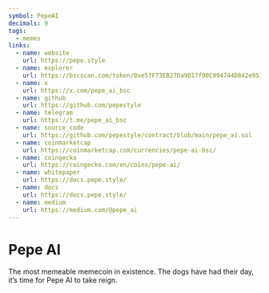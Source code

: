 ```yaml
---
symbol: PepeAI
decimals: 9
tags:
  - memes
links:
  - name: website
    url: https://pepe.style
  - name: explorer
    url: https://bscscan.com/token/0xe57F73EB27Da9D17f90C994744D842e95700C100
  - name: x
    url: https://x.com/pepe_ai_bsc
  - name: github
    url: https://github.com/pepestyle
  - name: telegram
    url: https://t.me/pepe_ai_bsc
  - name: source_code
    url: https://github.com/pepestyle/contract/blob/main/pepe_ai.sol
  - name: coinmarketcap
    url: https://coinmarketcap.com/currencies/pepe-ai-bsc/
  - name: coingecko
    url: https://coingecko.com/en/coins/pepe-ai/
  - name: whitepaper
    url: https://docs.pepe.style/
  - name: docs
    url: https://docs.pepe.style/
  - name: medium
    url: https://medium.com/@pepe_ai
---
```


# Pepe AI

The most memeable memecoin in existence. The dogs have had their day, it’s time for Pepe AI to take reign.

